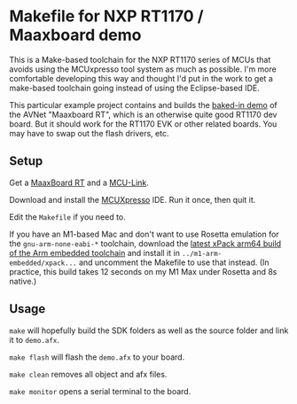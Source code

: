 # Makefile for NXP RT1170 / Maaxboard demo

This is a Make-based toolchain for the NXP RT1170 series of MCUs that avoids using the MCUxpresso tool system as much as possible. I'm more comfortable developing this way and thought I'd put in the work to get a make-based toolchain going instead of using the Eclipse-based IDE.

This particular example project contains and builds the [baked-in demo](https://github.com/Avnet/MaaXBoard-RT-V3--GUI-Demo) of the AVNet "Maaxboard RT", which is an otherwise quite good RT1170 dev board. But it should work for the RT1170 EVK or other related boards. You may have to swap out the flash drivers, etc.

## Setup

Get a [MaaxBoard RT](https://www.avnet.com/wps/portal/us/products/avnet-boards/avnet-board-families/maaxboard/maaxboard-rt/) and a [MCU-Link](https://www.nxp.com/design/microcontrollers-developer-resources/mcu-link-debug-probe:MCU-LINK). 

Download and install the [MCUXpresso](https://www.nxp.com/design/software/development-software/mcuxpresso-software-and-tools-/mcuxpresso-integrated-development-environment-ide:MCUXpresso-IDE) IDE. Run it once, then quit it. 

Edit the `Makefile` if you need to.

If you have an M1-based Mac and don't want to use Rosetta emulation for the `gnu-arm-none-eabi-*` toolchain, download the [latest xPack arm64 build of the Arm embedded toolchain](https://github.com/xpack-dev-tools/arm-none-eabi-gcc-xpack/releases/tag/v10.3.1-2.3/) and install it in `../m1-arm-embedded/xpack...` and uncomment the Makefile to use that instead. (In practice, this build takes 12 seconds on my M1 Max under Rosetta and 8s native.)

## Usage

`make` will hopefully build the SDK folders as well as the source folder and link it to `demo.afx`. 

`make flash` will flash the `demo.afx` to your board.

`make clean` removes all object and afx files.

`make monitor` opens a serial terminal to the board.

